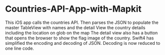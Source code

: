# Countries-API-App-with-Mapkit
This iOS app calls the countries API.  Then parses the JSON to populate the master TableView with names and the detail View the country details including the location on glob on the map
The detail view also has a button that opens the browser to show the flag image of the country.  Swift4 has simplified the encoding and decoding of JSON.  Decoding is now reduced to one line code.
